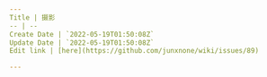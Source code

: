 ```yaml
---
Title | 摄影
-- | --
Create Date | `2022-05-19T01:50:08Z`
Update Date | `2022-05-19T01:50:08Z`
Edit link | [here](https://github.com/junxnone/wiki/issues/89)

---
```


